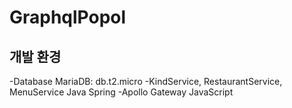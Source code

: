 # GraphqlPopol
## 개발 환경
-Database
  MariaDB: db.t2.micro
-KindService, RestaurantService, MenuService
  Java Spring
-Apollo Gateway
  JavaScript
